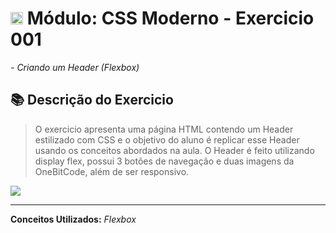 # <img src="https://cdn.jsdelivr.net/gh/devicons/devicon/icons/css3/css3-original.svg" width="20"/> Módulo: CSS Moderno - Exercicio 001

_- Criando um Header (Flexbox)_

## 📚 Descrição do Exercicio

> O exercicio apresenta uma página HTML contendo um Header estilizado com CSS e o objetivo do aluno é replicar esse Header usando os conceitos abordados na aula.
> O Header é feito utilizando display flex, possui 3 botões de navegação e duas imagens da OneBitCode, além de ser responsivo.

<img src="https://user-images.githubusercontent.com/112811596/215358495-48b79b46-9acc-4f1c-8f53-ff943c2027a8.png">

<hr>

**Conceitos Utilizados:** _Flexbox_
